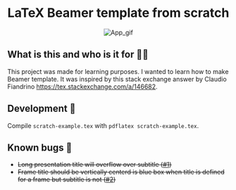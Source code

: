 <h1 align="center">LaTeX Beamer template from scratch</h1>

<div align="center">

![App_gif](https://i.imgur.com/oQZBv9z.gif)

</div>

## What is this and who is it for 🤷‍♀️

This project was made for learning purposes. I wanted to learn how to make Beamer template. It was inspired by this stack exchange answer by Claudio Fiandrino https://tex.stackexchange.com/a/146682.


## Development 🚀

Compile `scratch-example.tex` with `pdflatex scratch-example.tex`.

## Known bugs 🐛

- ~~Long presentation title will overflow over subtitle ([#1][i1])~~
- ~~Frame title should be vertically centerd is blue box when title is defined for a frame but subtitle is not ([#2][i1])~~

[i1]: https://github.com/karlosos/beamer-template-scratch/issues/1
[i2]: https://github.com/karlosos/beamer-template-scratch/issues/2
